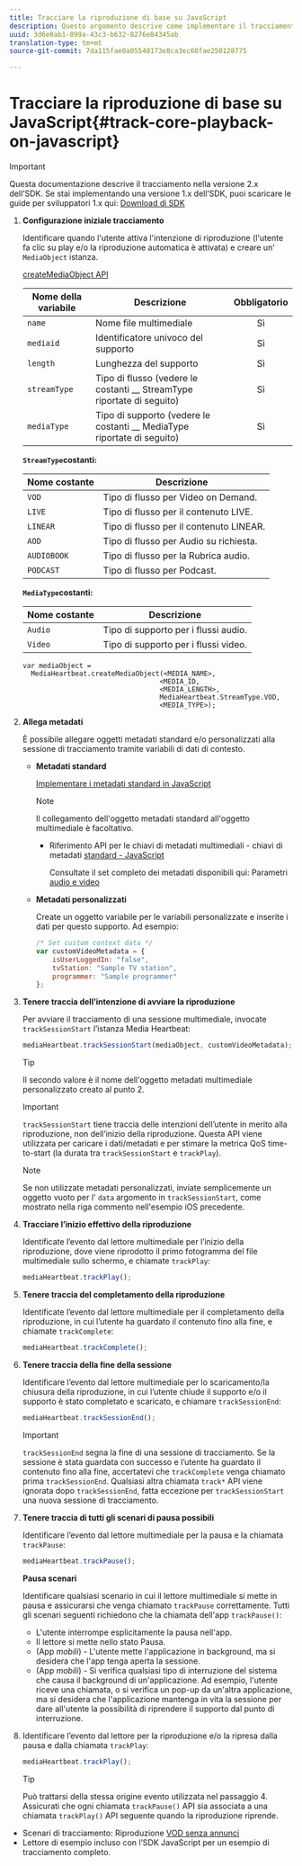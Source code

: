 ```yaml
---
title: Tracciare la riproduzione di base su JavaScript
description: Questo argomento descrive come implementare il tracciamento di base utilizzando Media SDK nelle app browser (JS).
uuid: 3d6e0ab1-899a-43c3-b632-8276e84345ab
translation-type: tm+mt
source-git-commit: 7da115fae0a05548173e8ca3ec68fae250128775

---
```



# Tracciare la riproduzione di base su JavaScript{#track-core-playback-on-javascript}

>[!IMPORTANT]
>Questa documentazione descrive il tracciamento nella versione 2.x dell’SDK. Se stai implementando una versione 1.x dell’SDK, puoi scaricare le guide per sviluppatori 1.x qui: [Download di SDK](/help/sdk-implement/download-sdks.md)

1. **Configurazione iniziale tracciamento**

   Identificare quando l'utente attiva l'intenzione di riproduzione (l'utente fa clic su play e/o la riproduzione automatica è attivata) e creare un' `MediaObject` istanza.

   [createMediaObject API](https://adobe-marketing-cloud.github.io/media-sdks/reference/javascript/MediaHeartbeat.html#.createMediaObject)

   | Nome della variabile | Descrizione | Obbligatorio |
   | --- | --- | :---: |
   | `name` | Nome file multimediale | Sì |
   | `mediaid` | Identificatore univoco del supporto | Sì |
   | `length` | Lunghezza del supporto | Sì |
   | `streamType` | Tipo di flusso (vedere le costanti __ StreamType riportate di seguito) | Sì |
   | `mediaType` | Tipo di supporto (vedere le costanti __ MediaType riportate di seguito) | Sì |

   **`StreamType`costanti:**

   | Nome costante | Descrizione   |
   |---|---|
   | `VOD` | Tipo di flusso per Video on Demand. |
   | `LIVE` | Tipo di flusso per il contenuto LIVE. |
   | `LINEAR` | Tipo di flusso per il contenuto LINEAR. |
   | `AOD` | Tipo di flusso per Audio su richiesta. |
   | `AUDIOBOOK` | Tipo di flusso per la Rubrica audio. |
   | `PODCAST` | Tipo di flusso per Podcast. |

   **`MediaType`costanti:**

   | Nome costante | Descrizione |
   |---|---|
   | `Audio` | Tipo di supporto per i flussi audio. |
   | `Video` | Tipo di supporto per i flussi video. |

   ```
   var mediaObject =  
     MediaHeartbeat.createMediaObject(<MEDIA_NAME>,  
                                     <MEDIA_ID,  
                                     <MEDIA_LENGTH>, 
                                     MediaHeartbeat.StreamType.VOD,
                                     <MEDIA_TYPE>);
   ```

1. **Allega metadati**

   È possibile allegare oggetti metadati standard e/o personalizzati alla sessione di tracciamento tramite variabili di dati di contesto.

   * **Metadati standard**

      [Implementare i metadati standard in JavaScript](/help/sdk-implement/track-av-playback/impl-std-metadata/impl-std-metadata-js.md)

      >[!NOTE]
      >
      >Il collegamento dell'oggetto metadati standard all'oggetto multimediale è facoltativo.

      * Riferimento API per le chiavi di metadati multimediali - chiavi di metadati [standard - JavaScript](https://adobe-marketing-cloud.github.io/media-sdks/reference/javascript)

         Consultate il set completo dei metadati disponibili qui: Parametri [audio e video](/help/metrics-and-metadata/audio-video-parameters.md)
   * **Metadati personalizzati**

      Create un oggetto variabile per le variabili personalizzate e inserite i dati per questo supporto. Ad esempio:

      ```js
      /* Set custom context data */ 
      var customVideoMetadata = { 
          isUserLoggedIn: "false", 
          tvStation: "Sample TV station", 
          programmer: "Sample programmer" 
      };
      ```


1. **Tenere traccia dell’intenzione di avviare la riproduzione**

   Per avviare il tracciamento di una sessione multimediale, invocate `trackSessionStart` l’istanza Media Heartbeat:

   ```js
   mediaHeartbeat.trackSessionStart(mediaObject, customVideoMetadata);
   ```

   >[!TIP]
   >
   >Il secondo valore è il nome dell'oggetto metadati multimediale personalizzato creato al punto 2.

   >[!IMPORTANT]
   >
   >`trackSessionStart` tiene traccia delle intenzioni dell’utente in merito alla riproduzione, non dell’inizio della riproduzione. Questa API viene utilizzata per caricare i dati/metadati e per stimare la metrica QoS time-to-start (la durata tra `trackSessionStart` e `trackPlay`).

   >[!NOTE]
   >
   >Se non utilizzate metadati personalizzati, inviate semplicemente un oggetto vuoto per l' `data` argomento in `trackSessionStart`, come mostrato nella riga commento nell'esempio iOS precedente.

1. **Tracciare l’inizio effettivo della riproduzione**

   Identificate l’evento dal lettore multimediale per l’inizio della riproduzione, dove viene riprodotto il primo fotogramma del file multimediale sullo schermo, e chiamate `trackPlay`:

   ```js
   mediaHeartbeat.trackPlay();
   ```

1. **Tenere traccia del completamento della riproduzione**

   Identificate l’evento dal lettore multimediale per il completamento della riproduzione, in cui l’utente ha guardato il contenuto fino alla fine, e chiamate `trackComplete`:

   ```js
   mediaHeartbeat.trackComplete();
   ```

1. **Tenere traccia della fine della sessione**

   Identificare l’evento dal lettore multimediale per lo scaricamento/la chiusura della riproduzione, in cui l’utente chiude il supporto e/o il supporto è stato completato e scaricato, e chiamare `trackSessionEnd`:

   ```js
   mediaHeartbeat.trackSessionEnd();
   ```

   >[!IMPORTANT]
   >
   >`trackSessionEnd` segna la fine di una sessione di tracciamento. Se la sessione è stata guardata con successo e l’utente ha guardato il contenuto fino alla fine, accertatevi che `trackComplete` venga chiamato prima `trackSessionEnd`. Qualsiasi altra chiamata `track*` API viene ignorata dopo `trackSessionEnd`, fatta eccezione per `trackSessionStart` una nuova sessione di tracciamento.

1. **Tenere traccia di tutti gli scenari di pausa possibili**

   Identificare l’evento dal lettore multimediale per la pausa e la chiamata `trackPause`:

   ```js
   mediaHeartbeat.trackPause();
   ```

   **Pausa scenari**

   Identificare qualsiasi scenario in cui il lettore multimediale si mette in pausa e assicurarsi che venga chiamato `trackPause` correttamente. Tutti gli scenari seguenti richiedono che la chiamata dell'app `trackPause()`:

   * L'utente interrompe esplicitamente la pausa nell'app.
   * Il lettore si mette nello stato Pausa.
   * (App *mobili*) - L'utente mette l'applicazione in background, ma si desidera che l'app tenga aperta la sessione.
   * (App *mobili*) - Si verifica qualsiasi tipo di interruzione del sistema che causa il background di un'applicazione. Ad esempio, l'utente riceve una chiamata, o si verifica un pop-up da un'altra applicazione, ma si desidera che l'applicazione mantenga in vita la sessione per dare all'utente la possibilità di riprendere il supporto dal punto di interruzione.

1. Identificare l’evento dal lettore per la riproduzione e/o la ripresa dalla pausa e dalla chiamata `trackPlay`:

   ```js
   mediaHeartbeat.trackPlay();
   ```

   >[!TIP]
   >
   >Può trattarsi della stessa origine evento utilizzata nel passaggio 4. Assicurati che ogni chiamata `trackPause()` API sia associata a una chiamata `trackPlay()` API seguente quando la riproduzione riprende.

* Scenari di tracciamento: Riproduzione [VOD senza annunci](/help/sdk-implement/tracking-scenarios/vod-no-intrs-details.md)
* Lettore di esempio incluso con l’SDK JavaScript per un esempio di tracciamento completo.

